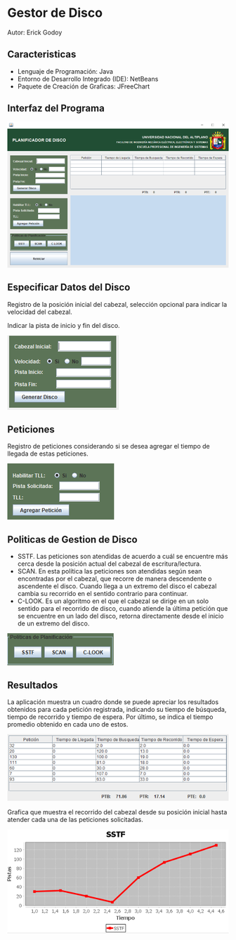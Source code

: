 # Gestor de Disco
Autor: Erick Godoy

## Caracteristicas
-	Lenguaje de Programación: Java
-	Entorno de Desarrollo Integrado (IDE): NetBeans
-	Paquete de Creación de Graficas: JFreeChart

## Interfaz del Programa
![Interfaz](images/img_1.png)

## Especificar Datos del Disco
Registro de la posición inicial del cabezal, selección opcional para indicar la velocidad del cabezal. 

Indicar la pista de inicio y fin del disco.

![DatosDisco](images/img_2.png)

## Peticiones
Registro de peticiones considerando si se desea agregar el tiempo de llegada de estas peticiones.

![Peticiones](images/img_3.png)

## Politicas de Gestion de Disco

-	SSTF. Las peticiones son atendidas de acuerdo a cuál se encuentre más cerca desde la posición actual del cabezal de escritura/lectura.
-	SCAN. En esta política las peticiones son atendidas según sean encontradas por el cabezal, que recorre de manera descendente o ascendente el disco. Cuando llega a un extremo del disco el cabezal cambia su recorrido en el sentido contrario para continuar.
-	C-LOOK. Es un algoritmo en el que el cabezal se dirige en un solo sentido para el recorrido de disco, cuando atiende la última petición que se encuentre en un lado del disco, retorna directamente desde el inicio de un extremo del disco.

![Politicas](images/img_4.png)

## Resultados

La aplicación muestra un cuadro donde se puede apreciar los resultados obtenidos para cada petición registrada, indicando su tiempo de búsqueda, tiempo de recorrido y tiempo de espera. Por último, se indica el tiempo promedio obtenido en cada uno de estos.

![Cuadro](images/img_5.png)

Grafica que muestra el recorrido del cabezal desde su posición inicial hasta atender cada una de las peticiones solicitadas.

![Grafica](images/img_6.png)
